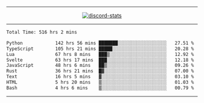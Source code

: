 <a href="https://www.github.com/ripavoid" target="_blank" rel="noreferrer">

-------

<div align='center'>
    <a href='https://discordapp.com/users/825178146797518881'>
        <img align='center' alt='discord-stats' src='https://api.discord-status.me/825178146797518881?nitro&boost=4&gradient=%231e0b1a%2C%23000000%2C%23000000%2C%23160316'></img>
    </a>
</div>

-------

<!--START_SECTION:waka-->

```txt
Total Time: 516 hrs 2 mins

Python            142 hrs 56 mins ███████░░░░░░░░░░░░░░░░░░   27.51 %
TypeScript        105 hrs 21 mins █████░░░░░░░░░░░░░░░░░░░░   20.28 %
Lua               67 hrs 8 mins   ███▒░░░░░░░░░░░░░░░░░░░░░   12.92 %
Svelte            63 hrs 17 mins  ███░░░░░░░░░░░░░░░░░░░░░░   12.18 %
JavaScript        48 hrs 6 mins   ██▒░░░░░░░░░░░░░░░░░░░░░░   09.26 %
Rust              36 hrs 21 mins  █▓░░░░░░░░░░░░░░░░░░░░░░░   07.00 %
Text              16 hrs 5 mins   ▓░░░░░░░░░░░░░░░░░░░░░░░░   03.10 %
HTML              5 hrs 20 mins   ▒░░░░░░░░░░░░░░░░░░░░░░░░   01.03 %
Bash              4 hrs 6 mins    ▒░░░░░░░░░░░░░░░░░░░░░░░░   00.79 %
```

<!--END_SECTION:waka-->

-------
